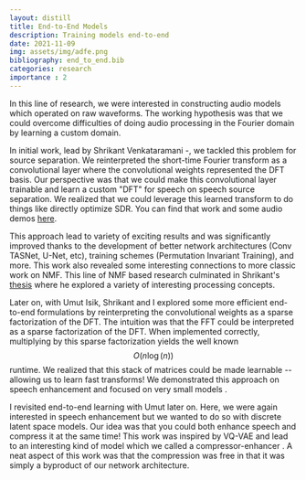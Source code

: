 ```yaml
---
layout: distill
title: End-to-End Models
description: Training models end-to-end
date: 2021-11-09
img: assets/img/adfe.png
bibliography: end_to_end.bib
categories: research
importance : 2
---
```

In this line of research, we were interested in constructing audio models which operated on raw waveforms. The working hypothesis was that we could overcome difficulties of doing audio processing in the Fourier domain by learning a custom domain.

In initial work, lead by Shrikant Venkataramani <d-cite key="venkataramani2017adaptive"></d-cite>-<d-cite key="venkataramani2018end"></d-cite>, we tackled this problem for source separation. We reinterpreted the short-time Fourier transform as a convolutional layer where the convolutional weights represented the DFT basis. Our perspective was that we could make this convolutional layer trainable and learn a custom "DFT" for speech on speech source separation. We realized that we could leverage this learned transform to do things like directly optimize SDR. You can find that work and some audio demos [here](blog/2017/adfe/).

This approach lead to variety of exciting results and was significantly improved thanks to the development of better network architectures (Conv TASNet, U-Net, etc), training schemes (Permutation Invariant Training), and more. This work also revealed some interesting connections to more classic work on NMF. This line of NMF based research culminated in Shrikant's [thesis](https://www.ideals.illinois.edu/handle/2142/108451) where he explored a variety of interesting processing concepts.

Later on, with Umut Isik, Shrikant and I explored some more efficient end-to-end formulations by reinterpreting the convolutional weights as a sparse factorization of the DFT. The intuition was that the FFT could be interpreted as a sparse factorization of the DFT. When implemented correctly, multiplying by this sparse factorization yields the well known $$O(n \log(n))$$ runtime. We realized that this stack of matrices could be made learnable -- allowing us to learn fast transforms! We demonstrated this approach on speech enhancement and focused on very small models <d-cite key="casebeer2020efficient"></d-cite>.

I revisited end-to-end learning with Umut later on. Here, we were again interested in speech enhancement but we wanted to do so with discrete latent space models. Our idea was that you could both enhance speech and compress it at the same time! This work was inspired by VQ-VAE and lead to an interesting kind of model which we called a compressor-enhancer <d-cite key="casebeer2021enhancing"></d-cite>. A neat aspect of this work was that the compression was free in that it was simply a byproduct of our network architecture.
